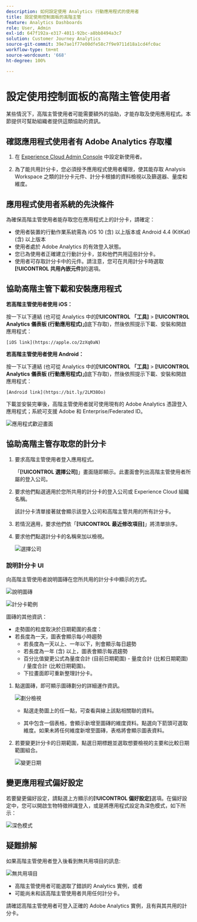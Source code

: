 ```yaml
---
description: 如何設定使用 Analytics 行動應用程式的使用者
title: 設定使用控制面板的高階主管
feature: Analytics Dashboards
role: User, Admin
exl-id: 647f192a-e317-4011-92bc-a8bb8494a3c7
solution: Customer Journey Analytics
source-git-commit: 39e7ae1f77e00dfe58c7f9e9711d18a1cd4fc0ac
workflow-type: tm+mt
source-wordcount: '668'
ht-degree: 100%

---
```


# 設定使用控制面板的高階主管使用者

某些情況下，高階主管使用者可能需要額外的協助，才能存取及使用應用程式。本節提供可幫助組織者提供這類協助的資訊。

## 確認應用程式使用者有 Adobe Analytics 存取權

1. 在 [Experience Cloud Admin Console](https://experienceleague.adobe.com/docs/analytics/admin/admin-console/permissions/product-profile.html?lang=zh-Hant) 中設定新使用者。

1. 為了能共用計分卡，您必須授予應用程式使用者權限，使其能存取 Analysis Workspace 之類的計分卡元件、計分卡根據的資料檢視以及篩選器、量度和維度。

## 應用程式使用者系統的先決條件

為確保高階主管使用者能存取您在應用程式上的計分卡，請確定：

* 使用者裝置的行動作業系統需為 iOS 10 (含) 以上版本或 Android 4.4 (KitKat) (含) 以上版本
* 使用者處於 Adobe Analytics 的有效登入狀態。
* 您已為使用者正確建立行動計分卡，並和他們共用這些計分卡。
* 使用者可存取計分卡中的元件。請注意，您可在共用計分卡時選取&#x200B;**[!UICONTROL 共用內嵌元件]**&#x200B;的選項。

## 協助高階主管下載和安裝應用程式

**若高階主管使用者使用 iOS：**

按一下以下連結 (也可從 Analytics 中的&#x200B;**[!UICONTROL 「工具]** > **[!UICONTROL Analytics 儀表板 (行動應用程式)」]**&#x200B;底下存取)，然後依照提示下載、安裝和開啟應用程式：

`[iOS link](https://apple.co/2zXq0aN)`

**若高階主管使用者使用 Android：**

按一下以下連結 (也可從 Analytics 中的&#x200B;**[!UICONTROL 「工具]** > **[!UICONTROL Analytics 儀表板 (行動應用程式)」]**&#x200B;底下存取)，然後依照提示下載、安裝和開啟應用程式：

`[Android link](https://bit.ly/2LM38Oo)`

下載並安裝完畢後，高階主管使用者就可使用現有的 Adobe Analytics 憑證登入應用程式；系統可支援 Adobe 和 Enterprise/Federated ID。

![應用程式歡迎畫面](assets/welcome.png)

## 協助高階主管存取您的計分卡

1. 要求高階主管使用者登入應用程式。

   「**[!UICONTROL 選擇公司]**」畫面隨即顯示。此畫面會列出高階主管使用者所屬的登入公司。

1. 要求他們點選適用於您所共用的計分卡的登入公司或 Experience Cloud 組織名稱。

   該計分卡清單接著就會顯示該登入公司和高階主管共用的所有計分卡。

1. 若情況適用，要求他們依「**[!UICONTROL 最近修改項目]**」將清單排序。

1. 要求他們點選計分卡的名稱來加以檢視。

   ![選擇公司](assets/accesscard.png)


### 說明計分卡 UI

向高階主管使用者說明圖磚在您所共用的計分卡中顯示的方式。

![說明圖磚](assets/newexplain.png)

![計分卡範例](assets/intro_scorecard.png)

圖磚的其他資訊：

* 走勢圖的粒度取決於日期範圍的長度：
* 若長度為一天，圖表會顯示每小時趨勢
   * 若長度為一天以上、一年以下，則會顯示每日趨勢
   * 若長度為一年 (含) 以上，圖表會顯示每週趨勢
   * 百分比值變更公式為量度合計 (目前日期範圍) - 量度合計 (比較日期範圍) / 量度合計 (比較日期範圍)。
   * 下拉畫面即可重新整理計分卡。


1. 點選圖磚，即可顯示圖磚劃分的詳細運作資訊。

   ![劃分檢視](assets/sparkline.png)

   * 點選走勢圖上的任一點，可查看與線上該點相關聯的資料。

   * 其中包含一個表格，會顯示新增至圖磚的維度資料。點選向下箭頭可選取維度。如果未將任何維度新增至圖磚，表格將會顯示圖表資料。

1. 若要變更計分卡的日期範圍，點選日期標題並選取想要檢視的主要和比較日期範圍組合。

   ![變更日期](assets/changedate.png)

## 變更應用程式偏好設定

若要變更偏好設定，請點選上方顯示的&#x200B;**[!UICONTROL 偏好設定]**&#x200B;選項。在偏好設定中，您可以開啟生物特徵辨識登入，或是將應用程式設定為深色模式，如下所示：

![深色模式](assets/darkmode.png)

## 疑難排解

如果高階主管使用者登入後看到無共用項目的訊息:

![無共用項目](assets/nothing.png)

* 高階主管使用者可能選取了錯誤的 Analytics 實例，或者
* 可能尚未和該高階主管使用者共用任何計分卡。

請確認高階主管使用者可登入正確的 Adobe Analytics 實例，且有與其共用的計分卡。
